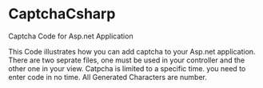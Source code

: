 # CaptchaCsharp

Captcha Code for Asp.net Application


This Code illustrates how you can add captcha to your Asp.net application. There are two seprate files, one must be used in your controller and the other one in your view. Catpcha is limited to a specific time. you need to enter code in no time. All Generated Characters are number.
